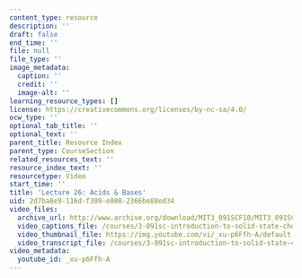 ```yaml
---
content_type: resource
description: ''
draft: false
end_time: ''
file: null
file_type: ''
image_metadata:
  caption: ''
  credit: ''
  image-alt: ''
learning_resource_types: []
license: https://creativecommons.org/licenses/by-nc-sa/4.0/
ocw_type: ''
optional_tab_title: ''
optional_text: ''
parent_title: Resource Index
parent_type: CourseSection
related_resources_text: ''
resource_index_text: ''
resourcetype: Video
start_time: ''
title: 'Lecture 26: Acids & Bases'
uid: 2d7ba8e9-116d-f309-e008-2366be88ed34
video_files:
  archive_url: http://www.archive.org/download/MIT3_091SCF10/MIT3_091SCF10lec26_300k.mp4
  video_captions_file: /courses/3-091sc-introduction-to-solid-state-chemistry-fall-2010/b6553d6f32255b87be8ebaadfde13ec0_xu-p6Ffh-A.vtt
  video_thumbnail_file: https://img.youtube.com/vi/_xu-p6Ffh-A/default.jpg
  video_transcript_file: /courses/3-091sc-introduction-to-solid-state-chemistry-fall-2010/c863268375e52db208a83f2e1049f90e_xu-p6Ffh-A.pdf
video_metadata:
  youtube_id: _xu-p6Ffh-A
---
```

